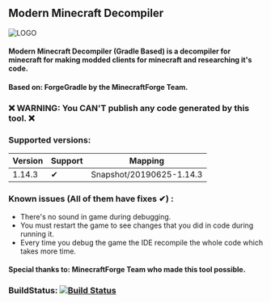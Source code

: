 
## Modern Minecraft Decompiler

![LOGO](https://github.com/hypercubemc-github/Modern-Minecraft-Decompiler/blob/master/LOGOS/LOGO3.png?raw=true)

#### Modern Minecraft Decompiler (Gradle Based) is a decompiler for minecraft for making modded clients for minecraft and researching it's code.

#### Based on: ForgeGradle by the MinecraftForge Team.

### ❌ WARNING: You CAN'T publish any code generated by this tool. ❌
 
### Supported versions:

| Version     | Support | Mapping |
| ---      | ---       | ---       |
| 1.14.3 | ✔         | Snapshot/20190625-1.14.3 |

### Known issues (All of them have fixes ✔) :

* There's no sound in game during debugging.
* You must restart the game to see changes that you did in code during running it.
* Every time you debug the game the IDE recompile the whole code which takes more time.

#### Special thanks to: **MinecraftForge** Team who made this tool possible.

### BuildStatus: [![Build Status](https://travis-ci.org/hypercubemc-github/Modern-Minecraft-Decompiler.svg?branch=master)](https://travis-ci.org/hypercubemc-github/Modern-Minecraft-Decompiler)
